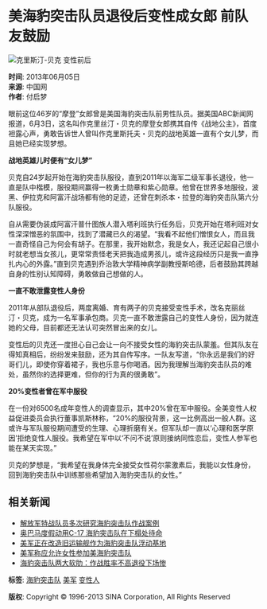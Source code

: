 # 美海豹突击队员退役后变性成女郎 前队友鼓励

![克里斯汀-贝克 变性前后](http://i0.sinaimg.cn/jc/2013-06-05/U9298P27T1D727092F3DT20130605114224.jpg)

**时间**: 2013年06月05日  
**来源**: 中国网  
**作者**: 付启梦  

眼前这位46岁的“摩登”女郎曾是美国海豹突击队前男性队员。据美国ABC新闻网报道，6月3日，这名叫作克里丝汀・贝克的摩登女郎携其自传《战地公主》，首度袒露心声，勇敢告诉世人曾叫作克里斯托夫・贝克的战地英雄一直有个女儿梦，而且她已经实现梦想。

**战地英雄儿时便有“女儿梦”**

贝克自24岁起开始在海豹突击队服役，直到2011年以海军二级军事长退役，他一直是队中楷模，服役期间赢得一枚勇士勋章和紫心勋章。他曾在世界多地服役，波黑、伊拉克和阿富汗战场都有他的足迹，还曾在刺杀本・拉登的海豹突击队第六分队服役。

自从需要伪装成阿富汗普什图族人潜入塔利班执行任务后，贝克开始在塔利班对女性深深憎恶的氛围中，找到了潜藏已久的渴望。“我看不起他们憎恨女人，而且我一直奇怪自己为何会有胡子。在那里，我开始默念，我是女人，我还记起自己很小时就老想当女孩儿，更常常责怪老天把我造成男孩儿，或许这段经历只是我一直挣扎内心的外露。”直到贝克遇到乔治敦大学精神病学副教授斯哈德，后者鼓励其跨越自身的性别认知障碍，勇敢做自己想做的人。

**一直不敢泄露变性人身份**

2011年从部队退役后，两度离婚、育有两子的贝克接受变性手术，改名克丽丝汀・贝克，成为一名军事承包商。贝克一直不敢泄露自己的变性人身份，因为就连她的父母，目前都还无法认可突然冒出来的女儿。

变性后的贝克还一度担心自己会让一向不接受女性的海豹突击队蒙羞。但其队友在得知真相后，纷纷发来鼓励，还为其自传写序。一队友写道，“你永远是我们的好哥们儿，即使你穿着裙子，我也乐意与你喝酒。因为我理解当海豹突击队员的难处，虽然你的选择更难，但你的行为真的很勇敢”。

**20%变性者曾在军中服役**

在一份对6500名成年变性人的调查显示，其中20%曾在军中服役。全美变性人权益促进委员会执行董事凯斯林称，“20%的服役背景，这一比例高出一般人群。这或许与军队服役期间遭受的生理、心理折磨有关。但军队却一直以‘心理和医学原因’拒绝变性人服役。我希望在军中以‘不问不说’原则接纳同性恋后，变性人参军也能在某天实现。”

贝克的梦想是，“我希望在我身体完全接受女性荷尔蒙激素后，我能以女性身份，回到海豹突击队中训练那些希望加入海豹突击队的女性。” 

## 相关新闻

- [解放军特战队员多次研究海豹突击队作战案例](http://mil.news.sina.com.cn/2013-03-21/0736719216.html)
- [奥巴马度假动用C-17 海豹突击队在下榻处待命](http://mil.news.sina.com.cn/2013-01-07/1036711795.html)
- [美军正在改造旧运输舰作为海豹突击队浮动基地](http://mil.news.sina.com.cn/2012-01-30/0749681061.html)
- [美军称应允许女性参加美海豹突击队](http://mil.news.sina.com.cn/2011-11-08/1402672756.html)
- [海豹突击队两大软肋：作战胜率不高退役下场惨](http://mil.news.sina.com.cn/2011-08-14/1126661487.html)

**标签**: [海豹突击队](http://search.sina.com.cn/?c=news&q=海豹突击队&from=news_tag) [美军](http://search.sina.com.cn/?c=news&q=美军&from=news_tag) [变性人](http://search.sina.com.cn/?c=news&q=变性人&from=news_tag)

**版权**: Copyright © 1996-2013 SINA Corporation, All Rights Reserved